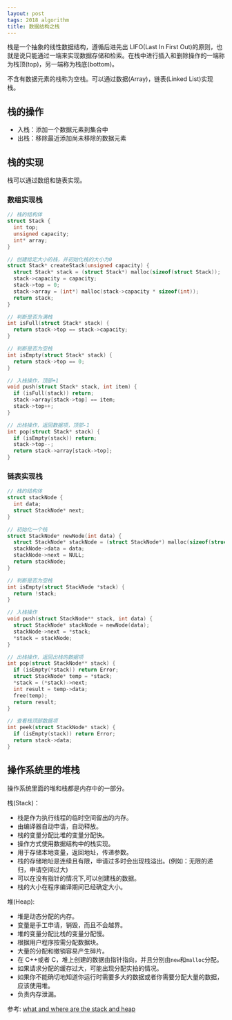 ```yaml
---
layout: post
tags: 2018 algorithm
title: 数据结构之栈
---
```


栈是一个抽象的线性数据结构，遵循后进先出 LIFO(Last In First Out)的原则，也就是说只能通过一端来实现数据存储和检索。在栈中进行插入和删除操作的一端称为栈顶(top)，另一端称为栈底(bottom)。

不含有数据元素的栈称为空栈。可以通过数据(Array)，链表(Linked List)实现栈。

## 栈的操作

- 入栈：添加一个数据元素到集合中
- 出栈：移除最近添加尚未移除的数据元素

## 栈的实现

栈可以通过数组和链表实现。

### 数组实现栈

```C
// 栈的结构体
struct Stack {
  int top;
  unsigned capacity;
  int* array;
}

// 创建给定大小的栈，并初始化栈的大小为0
struct Stack* createStack(unsigned capacity) {
  struct Stack* stack = (struct Stack*) malloc(sizeof(struct Stack));
  stack->capacity = capacity;
  stack->top = 0;
  stack->array = (int*) malloc(stack->capacity * sizeof(int));
  return stack;
}

// 判断是否为满栈
int isFull(struct Stack* stack) {
  return stack->top == stack->capacity;
}

// 判断是否为空栈
int isEmpty(struct Stack* stack) {
  return stack->top == 0;
}

// 入栈操作，顶部+1
void push(struct Stack* stack, int item) {
  if (isFull(stack)) return;
  stack->array[stack->top] == item;
  stack->top++;
}

// 出栈操作，返回数据项，顶部-1
int pop(struct Stack* stack) {
  if (isEmpty(stack)) return;
  stack->top--;
  return stack->array[stack->top];
}
```

### 链表实现栈

```C
// 栈的结构体
struct stackNode {
  int data;
  struct StackNode* next;
}

// 初始化一个栈
struct StackNode* newNode(int data) {
  struct StackNode* stackNode = (struct StackNode*) malloc(sizeof(struct StackNode));
  stackNode->data = data;
  stackNode->next = NULL;
  return stackNode;
}

// 判断是否为空栈
int isEmpty(struct StackNode *stack) {
  return !stack;
}

// 入栈操作
void push(struct StackNode** stack, int data) {
  struct StackNode* stackNode = newNode(data);
  stackNode->next = *stack;
  *stack = stackNode;
}

// 出栈操作，返回出栈的数据项
int pop(struct StackNode** stack) {
  if (isEmpty(*stack)) return Error;
  struct StackNode* temp = *stack;
  *stack = (*stack)->next;
  int result = temp->data;
  free(temp);
  return result;
}

// 查看栈顶部数据项
int peek(struct StackNode* stack) {
  if (isEmpty(stack)) return Error;
  return stack->data;
}
```

## 操作系统里的堆栈

操作系统里面的堆和栈都是内存中的一部分。

栈(Stack)：

- 栈是作为执行线程的临时空间留出的内存。
- 由编译器自动申请，自动释放。
- 栈的变量分配比堆的变量分配快。
- 操作方式使用数据结构中的栈实现。
- 用于存储本地变量，返回地址，传递参数。
- 栈的存储地址是连续且有限，申请过多时会出现栈溢出。(例如：无限的递归，申请空间过大)
- 可以在没有指针的情况下,可以创建栈的数据。
- 栈的大小在程序编译期间已经确定大小。

堆(Heap):

- 堆是动态分配的内存。
- 变量是手工申请，销毁，而且不会越界。
- 堆的变量分配比栈的变量分配慢。
- 根据用户程序按需分配数据块。
- 大量的分配和撤销容易产生碎片。
- 在 C++或者 C，堆上创建的数据由指针指向，并且分别由`new`和`malloc`分配。
- 如果请求分配的缓存过大，可能出现分配实拍的情况。
- 如果你不能确切地知道你运行时需要多大的数据或者你需要分配大量的数据，应该使用堆。
- 负责内存泄漏。

参考: [what and where are the stack and heap](https://stackoverflow.com/questions/79923/what-and-where-are-the-stack-and-heap)
